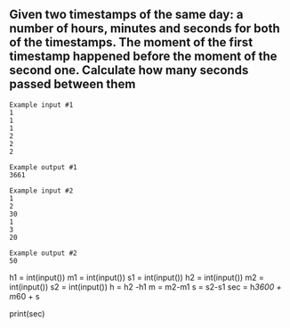 ## Given two timestamps of the same day: a number of hours, minutes and seconds for both of the timestamps. The moment of the first timestamp happened before the moment of the second one. Calculate how many seconds passed between them

```
Example input #1
1
1
1
2
2
2

Example output #1
3661

Example input #2
1
2
30
1
3
20

Example output #2
50
```

h1 = int(input())
m1 = int(input())
s1 = int(input())
h2 = int(input())
m2 = int(input())
s2 = int(input())
h = h2 -h1
m = m2-m1
s = s2-s1
sec = h*3600 + m*60 + s

print(sec)

